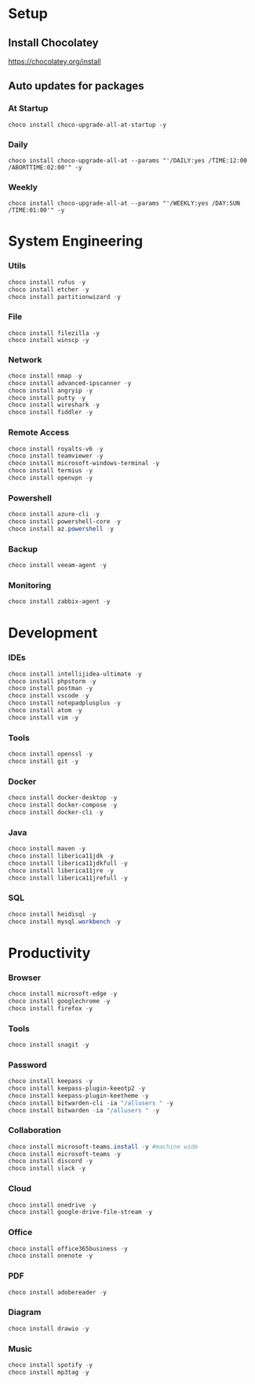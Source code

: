 # Setup

## Install Chocolatey

<https://chocolatey.org/install>

## Auto updates for packages

### At Startup

`choco install choco-upgrade-all-at-startup -y`

### Daily

`choco install choco-upgrade-all-at --params "'/DAILY:yes /TIME:12:00 /ABORTTIME:02:00'" -y`

### Weekly

`choco install choco-upgrade-all-at --params "'/WEEKLY:yes /DAY:SUN /TIME:01:00'" -y`

# System Engineering

### Utils

```powershell
choco install rufus -y 
choco install etcher -y
choco install partitionwizard -y
```

### File

```poweshell
choco install filezilla -y
choco install winscp -y
```

### Network

```powershell
choco install nmap -y
choco install advanced-ipscanner -y
choco install angryip -y
choco install putty -y
choco install wireshark -y
choco install fiddler -y
```

### Remote Access

```powershell
choco install royalts-v6 -y
choco install teamviewer -y
choco install microsoft-windows-terminal -y
choco install termius -y
choco install openvpn -y
```

### Powershell

```powershell
choco install azure-cli -y
choco install powershell-core -y
choco install az.powershell -y
```

### Backup

```powershell
choco install veeam-agent -y
```

### Monitoring

```powershell
choco install zabbix-agent -y
```

# Development

### IDEs

```powershell
choco install intellijidea-ultimate -y
choco install phpstorm -y
choco install postman -y
choco install vscode -y
choco install notepadplusplus -y
choco install atom -y
choco install vim -y
```

### Tools

```powershell
choco install openssl -y
choco install git -y
```

### Docker

```powershell
choco install docker-desktop -y
choco install docker-compose -y
choco install docker-cli -y
```

### Java

```powershell
choco install maven -y
choco install liberica11jdk -y
choco install liberica11jdkfull -y
choco install liberica11jre -y
choco install liberica11jrefull -y
```

### SQL

```powershell
choco install heidisql -y
choco install mysql.workbench -y
```

# Productivity

### Browser

```powershell
choco install microsoft-edge -y
choco install googlechrome -y
choco install firefox -y
```

### Tools

```powershell
choco install snagit -y
```

### Password

```powershell
choco install keepass -y
choco install keepass-plugin-keeotp2 -y
choco install keepass-plugin-keetheme -y
choco install bitwarden-cli -ia "/allusers " -y
choco install bitwarden -ia "/allusers " -y
````

### Collaboration

```powershell
choco install microsoft-teams.install -y #machine wide
choco install microsoft-teams -y
choco install discord -y
choco install slack -y
```

### Cloud

```powershell
choco install onedrive -y
choco install google-drive-file-stream -y
```

### Office

```powershell
choco install office365business -y
choco install onenote -y
```

### PDF

```powershell
choco install adobereader -y
```

### Diagram

```powershell
choco install drawio -y
```

### Music

```powershell
choco install spotify -y
choco install mp3tag -y
```
